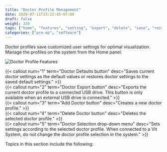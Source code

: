 ```yaml
---
title: "Doctor Profile Management"
date: 2020-07-11T23:22:45-07:00
draft: false
weight: 320
tags: ["home", "features", "setting", "export", "delete", "save", "restore", "UI", "interface"]
categories: ["pre-op", "software"]
---
```


Doctor profiles save customized user settings for optimal visualization. Manage the profiles on the system
from the Home panel.

![Doctor Profile Features](/images/sw_doctor_panel.svg)

{{< callout num="1" term="Doctor Defaults button" desc="Saves current doctor settings as the default values or restores doctor settings to the saved default settings." >}}  
{{< callout num="2" term="Doctor Export button" desc="Exports the current doctor profile to a connected USB drive. This button is only available when an external USB drive is connected." >}}  
{{< callout num="3" term="Add Doctor button" desc="Creates a new doctor profile." >}}  
{{< callout num="4" term="Delete Doctor button" desc="Deletes the selected doctor profile." >}}  
{{< callout num="5" term="Doctor Selection drop-down menu" desc="Sets settings according to the selected doctor profile. When connected to a Vit System, do not change the doctor profile selection in the system." >}}  

Topics in this section include the following:
